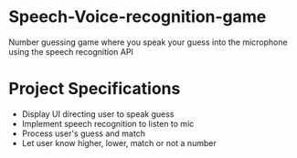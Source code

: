 # Speech-Voice-recognition-game

Number guessing game where you speak your guess into the microphone using the speech recognition API

# Project Specifications
* Display UI directing user to speak guess
* Implement speech recognition to listen to mic
* Process user's guess and match
* Let user know higher, lower, match or not a number
